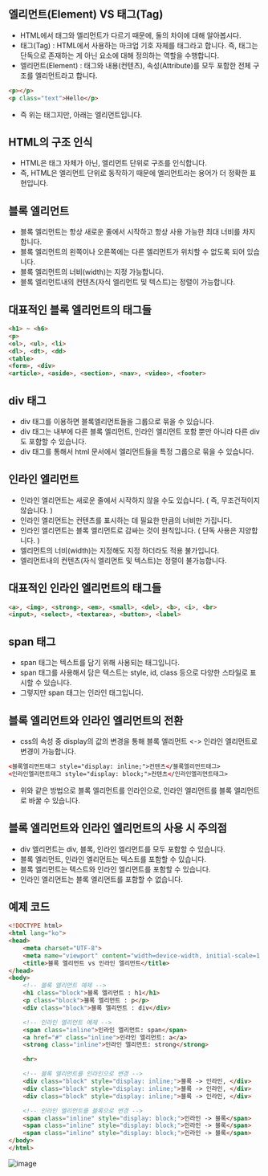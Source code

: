 엘리먼트(Element) VS 태그(Tag)
----------------------------------------
- HTML에서 태그와 엘리먼트가 다르기 때문에, 둘의 차이에 대해 알아봅시다.
- 태그(Tag) : HTML에서 사용하는 마크업 기호 자체를 태그라고 합니다. 즉, 태그는 단독으로 존재하는 게 아닌 요소에 대해 정의하는 역할을 수행합니다.
- 엘리먼트(Element) : 태그와 내용(컨텐츠), 속성(Attribute)를 모두 포함한 전체 구조를 엘리먼트라고 합니다.

```html
<p></p>
<p class="text">Hello</p>
```
- 즉 위는 태그지만, 아래는 엘리먼트입니다.

HTML의 구조 인식
---------------------------------------
- HTML은 태그 자체가 아닌, 엘리먼트 단위로 구조를 인식합니다.
- 즉, HTML은 엘리먼트 단위로 동작하기 때문에 엘리먼트라는 용어가 더 정확한 표현입니다.

블록 엘리먼트
----------------------------------------
- 블록 엘리먼트는 항상 새로운 줄에서 시작하고 항상 사용 가능한 최대 너비를 차지합니다.
- 블록 엘리먼트의 왼쪽이나 오른쪽에는 다른 엘리먼트가 위치할 수 없도록 되어 있습니다.
- 블록 엘리먼트의 너비(width)는 지정 가능합니다.
- 블록 엘리먼트내의 컨텐츠(자식 엘리먼트 및 텍스트)는 정렬이 가능합니다.

대표적인 블록 엘리먼트의 태그들
----------------------------------
```html
<h1> ~ <h6>
<p>
<ol>, <ul>, <li>
<dl>, <dt>, <dd>
<table>
<form>, <div>
<article>, <aside>, <section>, <nav>, <video>, <footer>
```

div 태그
-------------------------------------
- div 태그를 이용하면 블록엘리먼트들을 그룹으로 묶을 수 있습니다.
- div 태그는 내부에 다른 블록 엘리먼트, 인라인 엘리먼트 포함 뿐만 아니라 다른 div도 포함할 수 있습니다.
- div 태그를 통해서 html 문서에서 엘리먼트들을 특정 그룹으로 묶을 수 있습니다.

인라인 엘리먼트
--------------------------------------------
- 인라인 엘리먼트는 새로운 줄에서 시작하지 않을 수도 있습니다. ( 즉, 무조건적이지 않습니다. )
- 인라인 엘리먼트는 컨텐츠를 표시하는 데 필요한 만큼의 너비만 가집니다.
- 인라인 엘리먼트는 블록 엘리먼트로 감싸는 것이 원칙입니다. ( 단독 사용은 지양합니다. )
- 엘리먼트의 너비(width)는 지정해도 지정 하더라도 적용 불가입니다.
- 엘리먼트내의 컨텐츠(자식 엘리먼트 및 텍스트)는 정렬이 불가능합니다.

대표적인 인라인 엘리먼트의 태그들
---------------------------------------------
```html
<a>, <img>, <strong>, <em>, <small>, <del>, <b>, <i>, <br>
<input>, <select>, <textarea>, <button>, <label>
```

span 태그
-------------------------------------------
- span 태그는 텍스트를 담기 위해 사용되는 태그입니다.
- span 태그를 사용해서 담은 텍스트는 style, id, class 등으로 다양한 스타일로 표시할 수 있습니다.
- 그렇지만 span 태그는 인라인 태그입니다.

블록 엘리먼트와 인라인 엘리먼트의 전환
----------------------------------------------------
- css의 속성 중 display의 값의 변경을 통해 블록 엘리먼트 <-> 인라인 엘리먼트로 변경이 가능합니다.

```html
<블록엘리먼트태그 style="display: inline;">컨텐츠</블록엘리먼트태그>
<인라인엘리먼트태그 style="display: block;">컨텐츠</인라인엘리먼트태그>
```
- 위와 같은 방법으로 블록 엘리먼트를 인라인으로, 인라인 엘리먼트를 블록 엘리먼트로 바꿀 수 있습니다.

블록 엘리먼트와 인라인 엘리먼트의 사용 시 주의점
---------------------------------------------------
- div 엘리먼트는 div, 블록, 인라인 엘리먼트를 모두 포함할 수 있습니다.
- 블록 엘리먼트, 인라인 엘리먼트는 텍스트를 포함할 수 있습니다.
- 블록 엘리먼트는 텍스트와 인라인 엘리먼트를 포함할 수 있습니다.
- 인라인 엘리먼트는 블록 엘리먼트를 포함할 수 없습니다.

예제 코드
--------------------------------------------------
```html
<!DOCTYPE html>
<html lang="ko">
<head>
    <meta charset="UTF-8">
    <meta name="viewport" content="width=device-width, initial-scale=1.0">
    <title>블록 엘리먼트 vs 인라인 엘리먼트</title>
</head>
<body>
    <!-- 블록 엘리먼트 예제 -->
    <h1 class="block">블록 엘리먼트 : h1</h1>
    <p class="block">블록 엘리먼트 : p</p>
    <div class="block">블록 엘리먼트 : div</div>

    <!-- 인라인 엘리먼트 예제 -->
    <span class="inline">인라인 엘리먼트: span</span>
    <a href="#" class="inline">인라인 엘리먼트: a</a>
    <strong class="inline">인라인 엘리먼트: strong</strong>

    <hr>

    <!-- 블록 엘리먼트를 인라인으로 변경 -->
    <div class="block" style="display: inline;">블록 -> 인라인, </div>
    <div class="block" style="display: inline;">블록 -> 인라인, </div>
    <div class="block" style="display: inline;">블록 -> 인라인, </div>

    <!-- 인라인 엘리먼트를 블록으로 변경 -->
    <span class="inline" style="display: block;">인라인 -> 블록</span>
    <span class="inline" style="display: block;">인라인 -> 블록</span>
    <span class="inline" style="display: block;">인라인 -> 블록</span>
</body>
</html>
```

![image](https://github.com/user-attachments/assets/3117d681-3b9f-43fd-a314-38698b948b97)


